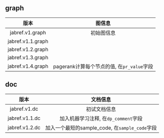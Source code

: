## graph

|       版本        |                   图信息                   |
| :---------------: | :----------------------------------------: |
|  jabref.v1.graph  |                 初始图信息                 |
| jabref.v1.1.graph |                                            |
| jabref.v1.2.graph |                                            |
| jabref.v1.3.graph |                                            |
| jabref.v1.4.graph | pagerank计算每个节点的值, 在`pr_value`字段 |



## doc

|      版本      |                    文档信息                    |
| :------------: | :--------------------------------------------: |
|  jabref.v1.dc  |                  初试文档信息                  |
| jabref.v1.1.dc |      加入机器学习注释, 在`dp_comment`字段      |
| jabref.v1.2.dc | 加入一个最短的sample_code, 在`sample_code`字段 |